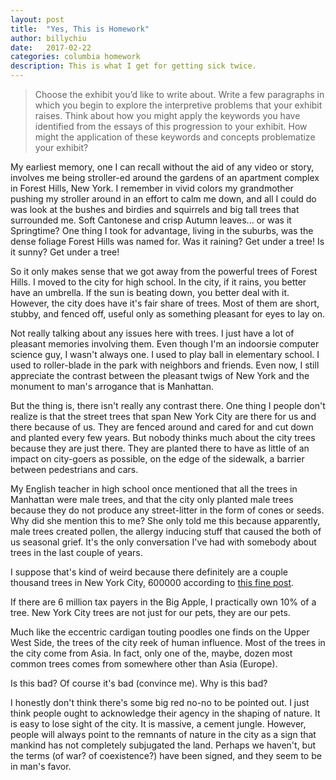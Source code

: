 ```yaml
---
layout: post
title:  "Yes, This is Homework"
author: billychiu
date:   2017-02-22
categories: columbia homework 
description: This is what I get for getting sick twice.
---
```


> Choose the exhibit you’d like to write about. Write a few paragraphs in which you begin to explore the interpretive problems that your exhibit raises. Think about how you might apply the keywords you have identified from the essays of this progression to your exhibit. How might the application of these keywords and concepts problematize your exhibit?

My earliest memory, one I can recall without the aid of any video or story, involves me being stroller-ed around the gardens of an apartment complex in Forest Hills, New York. I remember in vivid colors my grandmother pushing my stroller around in an effort to calm me down, and all I could do was look at the bushes and birdies and squirrels and big tall trees that surrounded me. Soft Cantonese and crisp Autumn leaves... or was it Springtime? One thing I took for advantage, living in the suburbs, was the dense foliage Forest Hills was named for. Was it raining? Get under a tree! Is it sunny? Get under a tree!

So it only makes sense that we got away from the powerful trees of Forest Hills. I moved to the city for high school. In the city, if it rains, you better have an umbrella. If the sun is beating down, you better deal with it. However, the city does have it's fair share of trees. Most of them are short, stubby, and fenced off, useful only as something pleasant for eyes to lay on.

Not really talking about any issues here with trees. I just have a lot of pleasant memories involving them. Even though I'm an indoorsie computer science guy, I wasn't always one. I used to play ball in elementary school. I used to roller-blade in the park with neighbors and friends. Even now, I still appreciate the contrast between the pleasant twigs of New York and the monument to man's arrogance that is Manhattan.

But the thing is, there isn't really any contrast there. One thing I people don't realize is that the street trees that span New York City are there for us and there because of us. They are fenced around and cared for and cut down and planted every few years. But nobody thinks much about the city trees because they are just there. They are planted there to have as little of an impact on city-goers as possible, on the edge of the sidewalk, a barrier between pedestrians and cars.

My English teacher in high school once mentioned that all the trees in Manhattan were male trees, and that the city only planted male trees because they do not produce any street-litter in the form of cones or seeds. Why did she mention this to me? She only told me this because apparently, male trees created pollen, the allergy inducing stuff that caused the both of us seasonal grief. It's the only conversation I've had with somebody about trees in the last couple of years.

I suppose that's kind of weird because there definitely are a couple thousand trees in New York City, 600000 according to [this fine post](http://jillhubley.com/blog/nyctrees).

If there are 6 million tax payers in the Big Apple, I practically own 10% of a tree. New York City trees are not just for our pets, they are our pets.

Much like the eccentric cardigan touting poodles one finds on the Upper West Side, the trees of the city reek of human influence. Most of the trees in the city come from Asia. In fact, only one of the, maybe, dozen most common trees comes from somewhere other than Asia (Europe).

Is this bad? Of course it's bad (convince me). Why is this bad?

I honestly don't think there's some big red no-no to be pointed out. I just think people ought to acknowledge their agency in the shaping of nature. It is easy to lose sight of the city. It is massive, a cement jungle. However, people will always point to the remnants of nature in the city as a sign that mankind has not completely subjugated the land. Perhaps we haven't, but the terms (of war? of coexistence?) have been signed, and they seem to be in man's favor.
